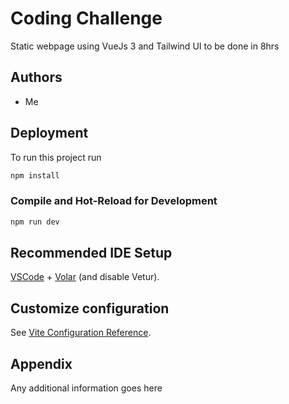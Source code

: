 
# Coding Challenge

Static webpage using VueJs 3 and Tailwind UI to be done in 8hrs 



## Authors

- Me


## Deployment

To run this project run

```sh
npm install
```

### Compile and Hot-Reload for Development

```sh
npm run dev

```
## Recommended IDE Setup

[VSCode](https://code.visualstudio.com/) + [Volar](https://marketplace.visualstudio.com/items?itemName=Vue.volar) (and disable Vetur).

## Customize configuration

See [Vite Configuration Reference](https://vitejs.dev/config/).



## Appendix

Any additional information goes here

